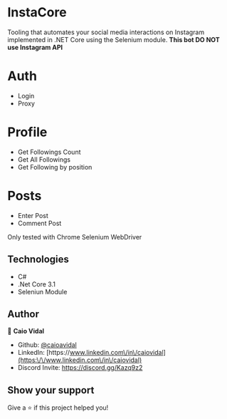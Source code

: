 # InstaCore

Tooling that automates your social media interactions on Instagram implemented in .NET Core using the Selenium module.
**This bot DO NOT use Instagram API**

# Auth
 - Login
 - Proxy
# Profile
 - Get Followings Count
 - Get All Followings
 - Get Following by position
# Posts
 - Enter Post
 - Comment Post
 
Only tested with Chrome Selenium WebDriver
 
## Technologies

* C#
* .Net Core 3.1
* Seleniun Module

## Author

👤 **Caio Vidal**

* Github: [@caioavidal](https://github.com/caioavidal)
* LinkedIn: [https:\/\/www.linkedin.com\/in\/caiovidal](https:\/\/www.linkedin.com\/in\/caiovidal)
* Discord Invite: https://discord.gg/Kazq9z2
## Show your support

Give a ⭐️ if this project helped you!
